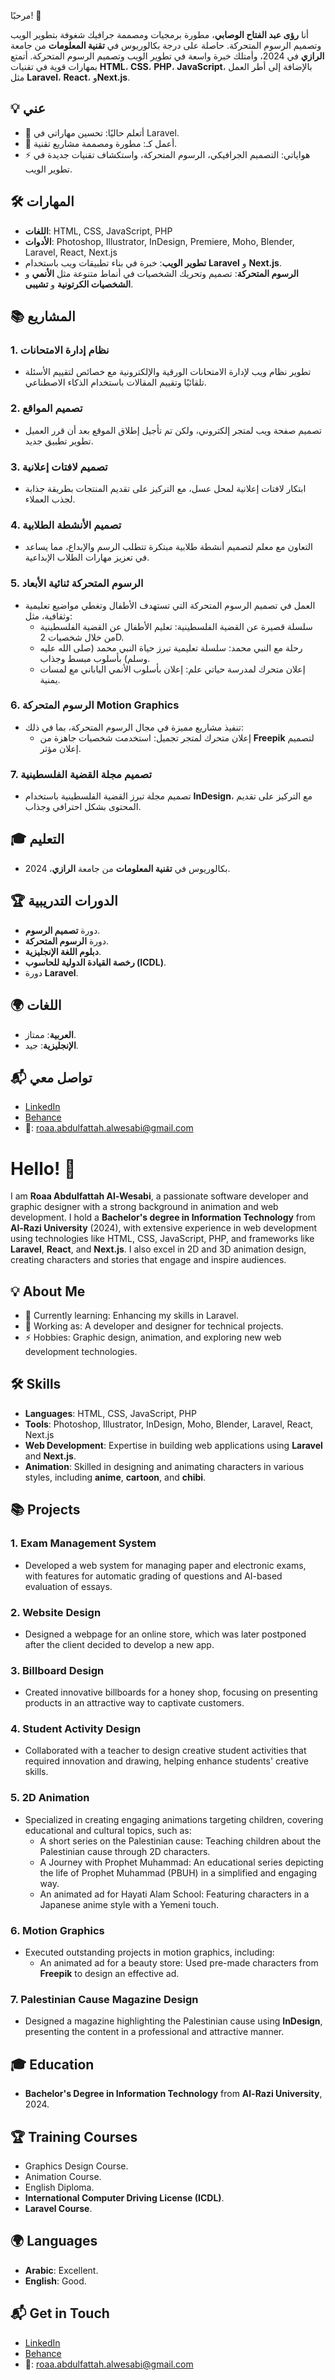  مرحبًا! 👋

أنا **رؤى عبد الفتاح الوصابي**، مطورة برمجيات ومصممة جرافيك شغوفة بتطوير الويب وتصميم الرسوم المتحركة. حاصلة على درجة بكالوريوس في **تقنية المعلومات** من جامعة **الرازي** في 2024، وأمتلك خبرة واسعة في تطوير الويب وتصميم الرسوم المتحركة. أتمتع بمهارات قوية في تقنيات **HTML**، **CSS**، **PHP**، **JavaScript**، بالإضافة إلى أطر العمل مثل **Laravel**، **React**، و**Next.js**.

## 💡 عني
- 🌱 أتعلم حاليًا: تحسين مهاراتي في Laravel.
- 💼 أعمل كـ: مطورة ومصممة مشاريع تقنية.
- ⚡ هواياتي: التصميم الجرافيكي، الرسوم المتحركة، واستكشاف تقنيات جديدة في تطوير الويب.

## 🛠️ المهارات
- **اللغات**: HTML, CSS, JavaScript, PHP
- **الأدوات**: Photoshop, Illustrator, InDesign, Premiere, Moho, Blender, Laravel, React, Next.js
- **تطوير الويب**: خبرة في بناء تطبيقات ويب باستخدام **Laravel** و **Next.js**.
- **الرسوم المتحركة**: تصميم وتحريك الشخصيات في أنماط متنوعة مثل **الأنمي** و **الشخصيات الكرتونية** و **تشيبى**.

## 📚 المشاريع
### 1. نظام إدارة الامتحانات
- تطوير نظام ويب لإدارة الامتحانات الورقية والإلكترونية مع خصائص لتقييم الأسئلة تلقائيًا وتقييم المقالات باستخدام الذكاء الاصطناعي.

### 2. تصميم المواقع
- تصميم صفحة ويب لمتجر إلكتروني، ولكن تم تأجيل إطلاق الموقع بعد أن قرر العميل تطوير تطبيق جديد.

### 3. تصميم لافتات إعلانية
- ابتكار لافتات إعلانية لمحل عسل، مع التركيز على تقديم المنتجات بطريقة جذابة لجذب العملاء.

### 4. تصميم الأنشطة الطلابية
- التعاون مع معلم لتصميم أنشطة طلابية مبتكرة تتطلب الرسم والإبداع، مما يساعد في تعزيز مهارات الطلاب الإبداعية.

### 5. الرسوم المتحركة ثنائية الأبعاد
- العمل في تصميم الرسوم المتحركة التي تستهدف الأطفال وتغطي مواضيع تعليمية وثقافية، مثل:
  - سلسلة قصيرة عن القضية الفلسطينية: تعليم الأطفال عن القضية الفلسطينية من خلال شخصيات 2D.
  - رحلة مع النبي محمد: سلسلة تعليمية تبرز حياة النبي محمد (صلى الله عليه وسلم) بأسلوب مبسط وجذاب.
  - إعلان متحرك لمدرسة حياتي علم: إعلان بأسلوب الأنمي الياباني مع لمسات يمنية.

### 6. الرسوم المتحركة Motion Graphics
- تنفيذ مشاريع مميزة في مجال الرسوم المتحركة، بما في ذلك:
  - إعلان متحرك لمتجر تجميل: استخدمت شخصيات جاهزة من **Freepik** لتصميم إعلان مؤثر.

### 7. تصميم مجلة القضية الفلسطينية
- تصميم مجلة تبرز القضية الفلسطينية باستخدام **InDesign**، مع التركيز على تقديم المحتوى بشكل احترافي وجذاب.

## 🎓 التعليم
- بكالوريوس في **تقنية المعلومات** من جامعة **الرازي**، 2024.

## 🏆 الدورات التدريبية
- دورة **تصميم الرسوم**.
- دورة **الرسوم المتحركة**.
- **دبلوم اللغة الإنجليزية**.
- **رخصة القيادة الدولية للحاسوب (ICDL)**.
- دورة **Laravel**.

## 🌍 اللغات
- **العربية**: ممتاز.
- **الإنجليزية**: جيد.

## 📬 تواصل معي
- [LinkedIn](https://www.linkedin.com/in/roa-a-abdulfattah-b25181325/)
- [Behance](https://www.behance.net/roaaabdulfattah)
- 📧: roaa.abdulfattah.alwesabi@gmail.com





# Hello! 👋

I am **Roaa Abdulfattah Al-Wesabi**, a passionate software developer and graphic designer with a strong background in animation and web development. I hold a **Bachelor's degree in Information Technology** from **Al-Razi University** (2024), with extensive experience in web development using technologies like HTML, CSS, JavaScript, PHP, and frameworks like **Laravel**, **React**, and **Next.js**. I also excel in 2D and 3D animation design, creating characters and stories that engage and inspire audiences.

## 💡 About Me
- 🌱 Currently learning: Enhancing my skills in Laravel.
- 💼 Working as: A developer and designer for technical projects.
- ⚡ Hobbies: Graphic design, animation, and exploring new web development technologies.

## 🛠️ Skills
- **Languages**: HTML, CSS, JavaScript, PHP
- **Tools**: Photoshop, Illustrator, InDesign, Moho, Blender, Laravel, React, Next.js
- **Web Development**: Expertise in building web applications using **Laravel** and **Next.js**.
- **Animation**: Skilled in designing and animating characters in various styles, including **anime**, **cartoon**, and **chibi**.

## 📚 Projects
### 1. Exam Management System
- Developed a web system for managing paper and electronic exams, with features for automatic grading of questions and AI-based evaluation of essays.

### 2. Website Design
- Designed a webpage for an online store, which was later postponed after the client decided to develop a new app.

### 3. Billboard Design
- Created innovative billboards for a honey shop, focusing on presenting products in an attractive way to captivate customers.

### 4. Student Activity Design
- Collaborated with a teacher to design creative student activities that required innovation and drawing, helping enhance students' creative skills.

### 5. 2D Animation
- Specialized in creating engaging animations targeting children, covering educational and cultural topics, such as:
  - A short series on the Palestinian cause: Teaching children about the Palestinian cause through 2D characters.
  - A Journey with Prophet Muhammad: An educational series depicting the life of Prophet Muhammad (PBUH) in a simplified and engaging way.
  - An animated ad for Hayati Alam School: Featuring characters in a Japanese anime style with a Yemeni touch.

### 6. Motion Graphics
- Executed outstanding projects in motion graphics, including:
  - An animated ad for a beauty store: Used pre-made characters from **Freepik** to design an effective ad.

### 7. Palestinian Cause Magazine Design
- Designed a magazine highlighting the Palestinian cause using **InDesign**, presenting the content in a professional and attractive manner.

## 🎓 Education
- **Bachelor's Degree in Information Technology** from **Al-Razi University**, 2024.

## 🏆 Training Courses
- Graphics Design Course.
- Animation Course.
- English Diploma.
- **International Computer Driving License (ICDL)**.
- **Laravel Course**.

## 🌍 Languages
- **Arabic**: Excellent.
- **English**: Good.

## 📬 Get in Touch
- [LinkedIn](https://www.linkedin.com/in/roa-a-abdulfattah-b25181325/)
- [Behance](https://www.behance.net/roaaabdulfattah)
- 📧: roaa.abdulfattah.alwesabi@gmail.com

